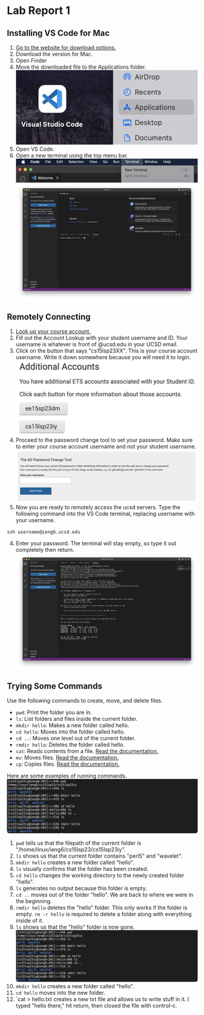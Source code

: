 # Lab Report 1

## Installing VS Code for Mac
  1. [Go to the website for download options.](https://code.visualstudio.com/download)
  2. Download the version for Mac.
  3. Open Finder
  4. Move the downloaded file to the Applications folder. ![Image](Images/move.png)
  5. Open VS Code.
  6. Open a new terminal using the top menu bar. ![Image](Images/menu.png)
  ![Image](Images/terminal.png)

## Remotely Connecting
  1. [Look up your course account.](https://sdacs.ucsd.edu/~icc/index.php)
  2. Fill out the Account Lookup with your student username and ID. Your username is whatever is front of @ucsd.edu in your UCSD email.
  3. Click on the button that says "cs15lsp23XX". This is your course account username. Write it down somewhere because you will need it to login. ![Image](Images/accounts.png)
  4. Proceed to the password change tool to set your password. Make sure to enter your course account username and not your student username. ![Image](Images/tool.png)
  6. Now you are ready to remotely access the ucsd servers. Type the following command into the VS Code terminal, replacing username with your username.
  ```
  ssh username@ieng6.ucsd.edu
  ```
  4. Enter your password. The terminal will stay empty, so type it out completely then return.
  ![Image](Images/login.png)

## Trying Some Commands
  Use the following commands to create, move, and delete files.
  * `pwd`: Print the folder you are in.
  * `ls`: List folders and files inside the current folder.
  * `mkdir hello`: Makes a new folder called hello.
  * `cd hello`: Moves into the folder called hello.
  * `cd ..`: Moves one level out of the current folder.
  * `rmdir hello`: Deletes the folder called hello.
  * `cat`: Reads contents from a file. [Read the documentation.](https://www.geeksforgeeks.org/cat-command-in-linux-with-examples/)
  * `mv`: Moves files. [Read the documentation.](https://www.geeksforgeeks.org/mv-command-linux-examples/)
  * `cp`: Copies files. [Read the documentation.](https://www.geeksforgeeks.org/cp-command-linux-examples/)
  
  Here are some examples of running commands.
  ![Image](Images/example1.png)
  1. `pwd` tells us that the filepath of the current folder is "/home/linux/ieng6/cs15lsp23/cs15lsp23iy".
  2. `ls` shows us that the current folder contains "perl5" and "wavelet".
  3. `mkdir hello` creates a new folder called "hello".
  4. `ls` visually confirms that the folder has been created.
  5. `cd hello` changes the working directory to the newly created folder "hello".
  6. `ls` generates no output because this folder is empty.
  7. `cd ..` moves out of the folder "hello". We are back to where we were in the beginning.
  8. `rmdir hello` deletes the "hello" folder. This only works if the folder is empty. `rm -r hello` is required to delete a folder along with everything inside of it. 
  9. `ls` shows us that the "hello" folder is now gone.
  ![Image](Images/example1.png)
  1. `mkdir hello` creates a new folder called "hello".
  2. `cd hello` moves into the new folder.
  3. `cat > hello.txt  creates a new txt file and allows us to write stuff in it. I typed "hello there," hit return, then closed the file with control-c. 
